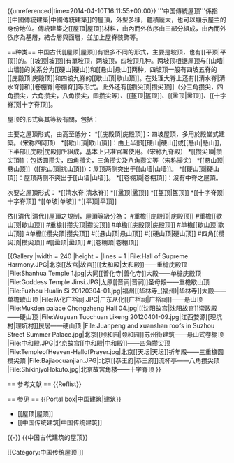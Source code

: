 {{unreferenced|time=2014-04-10T16:11:55+00:00}}
'''中国傳統屋顶'''係指[[中國傳統建築|中國傳統建築]]的屋頂，外型多樣，體積龐大，也可以顯示屋主的身份地位。傳統建築之[[屋頂|屋頂]]材料，由內而外依序由三部分組成，由內而外依序為基層，結合層與面層，並加上屋脊裝飾等。

==种类==
中国古代[[屋顶|屋顶]]有很多不同的形式，主要是坡顶，也有[[平顶|平顶]]的。[[坡顶|坡顶]]有單坡顶，两坡顶，四坡顶几种。两坡顶根据屋顶与[[山墙|山墙]]的关系分为[[硬山|硬山]]和[[悬山|悬山]]两种，四坡顶一般有四坡五脊的[[庑殿顶|庑殿顶]]和四坡九脊的[[歇山顶|歇山顶]]。在处理大脊上还有[[清水脊|清水脊]]和[[卷棚脊|卷棚脊]]等形式。此外还有[[攒尖顶|攒尖顶]]（分三角攒尖，四角攒尖，六角攒尖，八角攒尖，圆攒尖等）、[[盔顶|盔顶]]、[[盝顶|盝顶]]、[[十字脊顶|十字脊顶]]。

屋顶的形式與其等級有關，包括：

主要之屋頂形式，由高至低分：
*[[庑殿頂|庑殿頂]]：四坡屋頂，多用於殿堂式建築。（宋称四阿顶）
*[[歇山頂|歇山頂]]：由上半部[[硬山|硬山]]或[[懸山|懸山]]，下半部[[庑殿|庑殿]]所組成，基本上只准官署使用。（宋称九脊殿）
*[[攒尖頂|攒尖頂]]：包括圆攒尖，四角攢尖，三角攒尖及八角攒尖等（宋称撮尖）
*[[悬山顶|悬山顶]]（[[挑山頂|挑山頂]]）：屋顶两侧突出于[[山墙|山墙]]。
*[[硬山頂|硬山頂]]：屋顶两侧不突出于[[山墙|山墙]]。
*[[卷棚頂|卷棚頂]]：沒有中脊之屋頂。

次要之屋頂形式：
*[[清水脊|清水脊]]
*[[盝顶|盝顶]]
*[[盔顶|盔顶]]
*[[十字脊顶|十字脊顶]]
*[[单坡|单坡]]
*[[平顶|平顶]]

依[[清代|清代]]屋頂之規制，屋頂等級分為：
#重檐[[庑殿顶|庑殿顶]]
#重檐[[歇山顶|歇山顶]]
#重檐[[攒尖顶|攒尖顶]]
#单檐[[庑殿顶|庑殿顶]]
#单檐[[歇山顶|歇山顶]]
#单檐[[攒尖顶|攒尖顶]]
#[[悬山顶|悬山顶]]
#[[硬山顶|硬山顶]]
#四角[[攒尖顶|攒尖顶]]
#[[盝顶|盝顶]]
#[[卷棚顶|卷棚顶]]

{{Gallery
|width = 240
|height = 
|lines = 1
|File:Hall of Supreme Harmony.JPG|北京[[故宫|故宫]][[太和殿|太和殿]]——重檐庑殿顶
|File:Shanhua Temple 1.jpg|大同[[善化寺|善化寺]]大殿——单檐庑殿顶
|File:Goddess Temple Jinsi.JPG|太原[[晋祠|晋祠]]圣母殿——重檐歇山顶
|File:Fuzhou Hualin Si 20120304-01.jpg|福州[[华林寺_(福州)|华林寺]]大殿——单檐歇山顶
|File:从化广裕祠.JPG|广东从化[[广裕祠|广裕祠]]——悬山顶
|File:Mukden palace Chongzheng Hall 04.jpg|[[沈阳故宫|沈阳故宫]]崇政殿——硬山顶
|File:Wuyuan Tuochuan Likeng 20120401-09.jpg|江西婺源[[理坑村|理坑村]]民居——硬山顶
|File:Juanpeng and xuanshan roofs in Suzhou Street Summer Palace.jpg|北京[[颐和园|颐和园]]苏州街建筑——悬山式卷棚顶
|File:中和殿.JPG|北京故宫[[中和殿|中和殿]]——四角攒尖顶
|File:TempleofHeaven-HallofPrayer.jpg|北京[[天坛|天坛]]祈年殿——三重檐圆攒尖顶
|File:Bajiaocuanjian.JPG|北京[[恭王府|恭王府]]流杯亭——八角攒尖顶
|File:ShikinjyoHokuto.jpg|北京故宫角楼——十字脊顶
}}

== 参考文献 ==
{{Reflist}}

== 参见 ==
{{Portal box|中国建筑|建筑}}
* [[屋顶|屋顶]]
* [[中国传统建筑|中国传统建筑]]

{{-}}
{{中国古代建筑的屋顶}}

[[Category:中国传统屋顶|]]